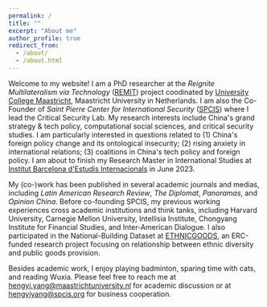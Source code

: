 ```yaml
---
permalink: /
title: ""
excerpt: "About me"
author_profile: true
redirect_from: 
  - /about/
  - /about.html
---
```


Welcome to my website! I am a PhD researcher at the _Reignite Multilateralism via Technology_ ([REMIT](https://www.remit-research.eu)) project coodinated by [University College Maastricht](https://www.maastrichtuniversity.nl/education/bachelor/university-college-maastricht), Maastricht University in Netherlands. I am also the Co-Founder of _Saint Pierre Center for International Security_ ([SPCIS](http://www.spcis.org/)) where I lead the Critical Security Lab. My research interests include China's grand strategy & tech policy, computational social sciences, and critical security studies. I am particularly interested in questions related to (1) China's foreign policy change and its ontological insecurity; (2) rising anxiety in international relations; (3) coalitions in China's tech policy and foreign policy. I am about to finish my Research Master in International Studies at [Institut Barcelona d'Estudis Internacionals](https://www.ibei.org/en) in June 2023.

My (co-)work has been published in several academic journals and medias, including *Latin American Research Review*, *The Diplomat*, *Panoramas*, and *Opinion China*. Before co-founding SPCIS, my previous working experiences cross academic institutions and think tanks, including Harvard University, Carnegie Mellon University, Intellisia Institute, Chongyang Institute for Financial Studies, and Inter-American Dialogue. I also participated in the National-Building Dataset at [ETHNICGOODS](https://ethnicgoods.org/), an ERC-funded research project focusing on relationship between ethnic diversity and public goods provision.

Besides academic work, I enjoy playing badminton, sparing time with cats, and reading Wuxia. Please feel free to reach me at [hengyi.yang@maastrichtuniversity.nl](hengyi.yang@maastrichtuniversity.nl) for academic discussion or at [hengyiyang@spcis.org](hengyiyang@spcis.org) for business cooperation.
